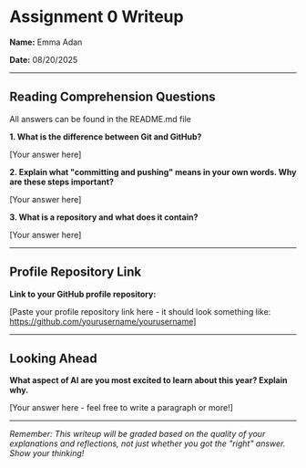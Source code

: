 # Assignment 0 Writeup

**Name:** Emma Adan  

**Date:** 08/20/2025

---

## Reading Comprehension Questions
All answers can be found in the README.md file

**1. What is the difference between Git and GitHub?**

[Your answer here]

**2. Explain what "committing and pushing" means in your own words. Why are these steps important?**

[Your answer here]

**3. What is a repository and what does it contain?**

[Your answer here]

---

## Profile Repository Link

**Link to your GitHub profile repository:** 

[Paste your profile repository link here - it should look something like: https://github.com/yourusername/yourusername]

---

## Looking Ahead

**What aspect of AI are you most excited to learn about this year? Explain why.**

[Your answer here - feel free to write a paragraph or more!]

---

*Remember: This writeup will be graded based on the quality of your explanations and reflections, not just whether you got the "right" answer. Show your thinking!*
